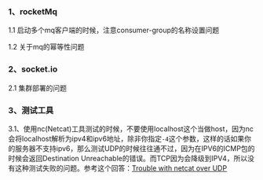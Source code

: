 ### 1、rocketMq

1.1 启动多个mq客户端的时候，注意consumer-group的名称设置问题

1.2 关于mq的幂等性问题

### 2、socket.io

2.1 集群部署的问题

### 3、测试工具

3.1、使用nc(Netcat)工具测试的时候，不要使用localhost这个当做host，因为nc会将localhost解析为ipv4和ipv6地址，除非你指定`-4`这个参数，这样的话如果你的服务器不支持ipv6，那么测试UDP的时候往往通不过，因为在IPV6的ICMP包的时候会返回Destination Unreachable的错误。而TCP因为会降级到IPV4，所以没有这种测试失败的问题。参考这个回答：[Trouble with netcat over UDP](https://superuser.com/questions/1238038/trouble-with-netcat-over-udp)
